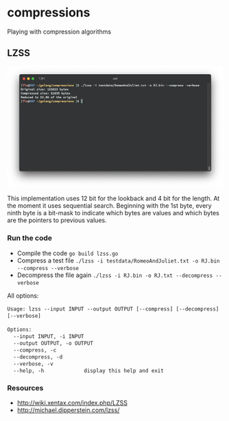 # compressions
Playing with compression algorithms

## LZSS
![screenshot](screenshot.png)

This implementation uses 12 bit for the lookback and 4 bit for the length.
At the moment it uses sequential search.
Beginning with the 1st byte, every ninth byte is a bit-mask to indicate which 
bytes are values and which bytes are the pointers to previous values.

### Run the code
* Compile the code `go build lzss.go`
* Compress a test file `./lzss -i testdata/RomeoAndJuliet.txt -o RJ.bin --compress --verbose`
* Decompress the file again `./lzss -i RJ.bin -o RJ.txt --decompress --verbose`

All options:
```
Usage: lzss --input INPUT --output OUTPUT [--compress] [--decompress] [--verbose]

Options:
  --input INPUT, -i INPUT
  --output OUTPUT, -o OUTPUT
  --compress, -c
  --decompress, -d
  --verbose, -v
  --help, -h             display this help and exit
```

### Resources
* http://wiki.xentax.com/index.php/LZSS
* http://michael.dipperstein.com/lzss/ 
